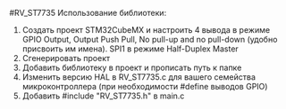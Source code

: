 #RV_ST7735
Использование библиотеки:
1. Создать проект STM32CubeMX и настроить 4 вывода в режиме GPIO Output, Output Push Pull, No pull-up and no pull-down (удобно присвоить им имена). SPI1 в режиме Half-Duplex Master
2. Сгенерировать проект
3. Добавить библиотеку в проект и прописать путь к папке
4. Изменить версию HAL в RV_ST7735.c для вашего семейства микроконтроллера (при необходимости #define выводов GPIO)
5. Добавить #include "RV_ST7735.h" в main.c